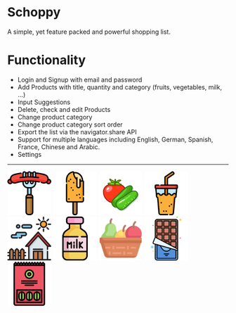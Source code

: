 # Schoppy

A simple, yet feature packed and powerful shopping list.

# Functionality

-   Login and Signup with email and password
-   Add Products with title, quantity and category (fruits, vegetables, milk, ...)
-   Input Suggestions
-   Delete, check and edit Products
-   Change product category
-   Change product category sort order
-   Export the list via the navigator.share API
-   Support for multiple languages including English, German, Spanish, France, Chinese and Arabic.
-   Settings

---

<p>
    <img src="./static/category/meat.svg" width=100>
    <img src="./static/category/frozen.svg" width=100>
    <img src="./static/category/vegetables.svg" width=100>
    <img src="./static/category/beverage.svg" width=100>
    <img src="./static/category/household.svg" width=100>
    <img src="./static/category/cooled.svg" width=100>
    <img src="./static/category/fruits.svg" width=100>
    <img src="./static/category/sweets.svg" width=100>
    <img src="./static/category/pantry.svg" width=100>
</p>
